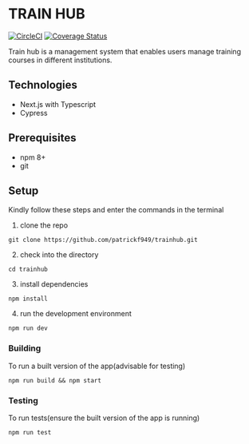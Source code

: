 # TRAIN HUB

[![CircleCI](https://dl.circleci.com/status-badge/img/gh/patrickf949/trainhub/tree/develop.svg?style=svg)](https://dl.circleci.com/status-badge/redirect/gh/patrickf949/trainhub/tree/develop) [![Coverage Status](https://coveralls.io/repos/github/patrickf949/trainhub/badge.svg?branch=main)](https://coveralls.io/github/patrickf949/trainhub?branch=main)

Train hub is a management system that enables users manage training courses in different institutions.

## Technologies

- Next.js with Typescript
- Cypress

## Prerequisites

- npm 8+
- git

## Setup

Kindly follow these steps and enter the commands in the terminal

1. clone the repo

`git clone https://github.com/patrickf949/trainhub.git`

2. check into the directory

`cd trainhub`

3. install dependencies

`npm install `

4. run the development environment

`npm run dev`

### Building

To run a built version of the app(advisable for testing)

`npm run build && npm start`

### Testing

To run tests(ensure the built version of the app is running)

`npm run test`
